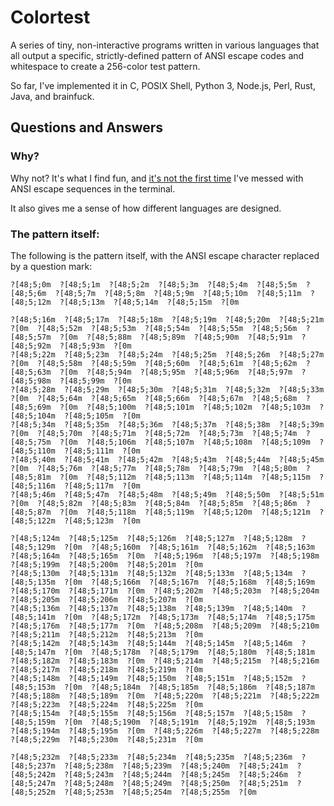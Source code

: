 # Colortest

A series of tiny, non-interactive programs written in various languages that all
output a specific, strictly-defined pattern of ANSI escape codes and
whitespace to create a 256-color test pattern.

So far, I've implemented it in C, POSIX Shell, Python 3, Node.js, Perl, Rust, Java, and brainfuck.


## Questions and Answers

### Why?

Why not? It's what I find fun, and
[it's not the first time](https://github.com/eliminmax/eli-bash-colors)
I've messed with ANSI escape sequences in the terminal.

It also gives me a sense of how different languages are designed.

### The pattern itself:

The following is the pattern itself, with the ANSI escape character
replaced by a question mark:

```text
?[48;5;0m  ?[48;5;1m  ?[48;5;2m  ?[48;5;3m  ?[48;5;4m  ?[48;5;5m  ?[48;5;6m  ?[48;5;7m  ?[48;5;8m  ?[48;5;9m  ?[48;5;10m  ?[48;5;11m  ?[48;5;12m  ?[48;5;13m  ?[48;5;14m  ?[48;5;15m  ?[0m

?[48;5;16m  ?[48;5;17m  ?[48;5;18m  ?[48;5;19m  ?[48;5;20m  ?[48;5;21m  ?[0m  ?[48;5;52m  ?[48;5;53m  ?[48;5;54m  ?[48;5;55m  ?[48;5;56m  ?[48;5;57m  ?[0m  ?[48;5;88m  ?[48;5;89m  ?[48;5;90m  ?[48;5;91m  ?[48;5;92m  ?[48;5;93m  ?[0m
?[48;5;22m  ?[48;5;23m  ?[48;5;24m  ?[48;5;25m  ?[48;5;26m  ?[48;5;27m  ?[0m  ?[48;5;58m  ?[48;5;59m  ?[48;5;60m  ?[48;5;61m  ?[48;5;62m  ?[48;5;63m  ?[0m  ?[48;5;94m  ?[48;5;95m  ?[48;5;96m  ?[48;5;97m  ?[48;5;98m  ?[48;5;99m  ?[0m
?[48;5;28m  ?[48;5;29m  ?[48;5;30m  ?[48;5;31m  ?[48;5;32m  ?[48;5;33m  ?[0m  ?[48;5;64m  ?[48;5;65m  ?[48;5;66m  ?[48;5;67m  ?[48;5;68m  ?[48;5;69m  ?[0m  ?[48;5;100m  ?[48;5;101m  ?[48;5;102m  ?[48;5;103m  ?[48;5;104m  ?[48;5;105m  ?[0m
?[48;5;34m  ?[48;5;35m  ?[48;5;36m  ?[48;5;37m  ?[48;5;38m  ?[48;5;39m  ?[0m  ?[48;5;70m  ?[48;5;71m  ?[48;5;72m  ?[48;5;73m  ?[48;5;74m  ?[48;5;75m  ?[0m  ?[48;5;106m  ?[48;5;107m  ?[48;5;108m  ?[48;5;109m  ?[48;5;110m  ?[48;5;111m  ?[0m
?[48;5;40m  ?[48;5;41m  ?[48;5;42m  ?[48;5;43m  ?[48;5;44m  ?[48;5;45m  ?[0m  ?[48;5;76m  ?[48;5;77m  ?[48;5;78m  ?[48;5;79m  ?[48;5;80m  ?[48;5;81m  ?[0m  ?[48;5;112m  ?[48;5;113m  ?[48;5;114m  ?[48;5;115m  ?[48;5;116m  ?[48;5;117m  ?[0m
?[48;5;46m  ?[48;5;47m  ?[48;5;48m  ?[48;5;49m  ?[48;5;50m  ?[48;5;51m  ?[0m  ?[48;5;82m  ?[48;5;83m  ?[48;5;84m  ?[48;5;85m  ?[48;5;86m  ?[48;5;87m  ?[0m  ?[48;5;118m  ?[48;5;119m  ?[48;5;120m  ?[48;5;121m  ?[48;5;122m  ?[48;5;123m  ?[0m

?[48;5;124m  ?[48;5;125m  ?[48;5;126m  ?[48;5;127m  ?[48;5;128m  ?[48;5;129m  ?[0m  ?[48;5;160m  ?[48;5;161m  ?[48;5;162m  ?[48;5;163m  ?[48;5;164m  ?[48;5;165m  ?[0m  ?[48;5;196m  ?[48;5;197m  ?[48;5;198m  ?[48;5;199m  ?[48;5;200m  ?[48;5;201m  ?[0m
?[48;5;130m  ?[48;5;131m  ?[48;5;132m  ?[48;5;133m  ?[48;5;134m  ?[48;5;135m  ?[0m  ?[48;5;166m  ?[48;5;167m  ?[48;5;168m  ?[48;5;169m  ?[48;5;170m  ?[48;5;171m  ?[0m  ?[48;5;202m  ?[48;5;203m  ?[48;5;204m  ?[48;5;205m  ?[48;5;206m  ?[48;5;207m  ?[0m
?[48;5;136m  ?[48;5;137m  ?[48;5;138m  ?[48;5;139m  ?[48;5;140m  ?[48;5;141m  ?[0m  ?[48;5;172m  ?[48;5;173m  ?[48;5;174m  ?[48;5;175m  ?[48;5;176m  ?[48;5;177m  ?[0m  ?[48;5;208m  ?[48;5;209m  ?[48;5;210m  ?[48;5;211m  ?[48;5;212m  ?[48;5;213m  ?[0m
?[48;5;142m  ?[48;5;143m  ?[48;5;144m  ?[48;5;145m  ?[48;5;146m  ?[48;5;147m  ?[0m  ?[48;5;178m  ?[48;5;179m  ?[48;5;180m  ?[48;5;181m  ?[48;5;182m  ?[48;5;183m  ?[0m  ?[48;5;214m  ?[48;5;215m  ?[48;5;216m  ?[48;5;217m  ?[48;5;218m  ?[48;5;219m  ?[0m
?[48;5;148m  ?[48;5;149m  ?[48;5;150m  ?[48;5;151m  ?[48;5;152m  ?[48;5;153m  ?[0m  ?[48;5;184m  ?[48;5;185m  ?[48;5;186m  ?[48;5;187m  ?[48;5;188m  ?[48;5;189m  ?[0m  ?[48;5;220m  ?[48;5;221m  ?[48;5;222m  ?[48;5;223m  ?[48;5;224m  ?[48;5;225m  ?[0m
?[48;5;154m  ?[48;5;155m  ?[48;5;156m  ?[48;5;157m  ?[48;5;158m  ?[48;5;159m  ?[0m  ?[48;5;190m  ?[48;5;191m  ?[48;5;192m  ?[48;5;193m  ?[48;5;194m  ?[48;5;195m  ?[0m  ?[48;5;226m  ?[48;5;227m  ?[48;5;228m  ?[48;5;229m  ?[48;5;230m  ?[48;5;231m  ?[0m

?[48;5;232m  ?[48;5;233m  ?[48;5;234m  ?[48;5;235m  ?[48;5;236m  ?[48;5;237m  ?[48;5;238m  ?[48;5;239m  ?[48;5;240m  ?[48;5;241m  ?[48;5;242m  ?[48;5;243m  ?[48;5;244m  ?[48;5;245m  ?[48;5;246m  ?[48;5;247m  ?[48;5;248m  ?[48;5;249m  ?[48;5;250m  ?[48;5;251m  ?[48;5;252m  ?[48;5;253m  ?[48;5;254m  ?[48;5;255m  ?[0m
```
